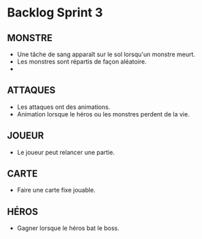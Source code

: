 <h1>Backlog Sprint 3</h1>

  <h2>MONSTRE</h2>
  <ul>
    <li>Une tâche de sang apparaît sur le sol lorsqu'un monstre meurt.</li>
    <li>Les monstres sont répartis de façon aléatoire.<li>
  </ul>

  <h2>ATTAQUES</h2>
  <ul>
    <li>Les attaques ont des animations.</li>
    <li>Animation lorsque le héros ou les monstres perdent de la vie.</li>
  </ul>
  
  <h2>JOUEUR</h2>
  <ul>
    <li>Le joueur peut relancer une partie.</li>
  </ul>
  
  <h2>CARTE</h2>
  <ul>
    <li>Faire une carte fixe jouable.</li>
  </ul>
  
  <h2>HÉROS</h2>
  <ul>
    <li>Gagner lorsque le héros bat le boss.</li>
  </ul>
  
